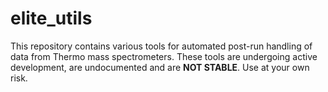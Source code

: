 # elite_utils

This repository contains various tools for automated post-run handling of data from Thermo mass spectrometers.
These tools are undergoing active development, are undocumented and are **NOT STABLE**.
Use at your own risk.

